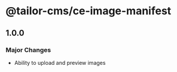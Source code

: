 # @tailor-cms/ce-image-manifest

## 1.0.0

### Major Changes

- Ability to upload and preview images
